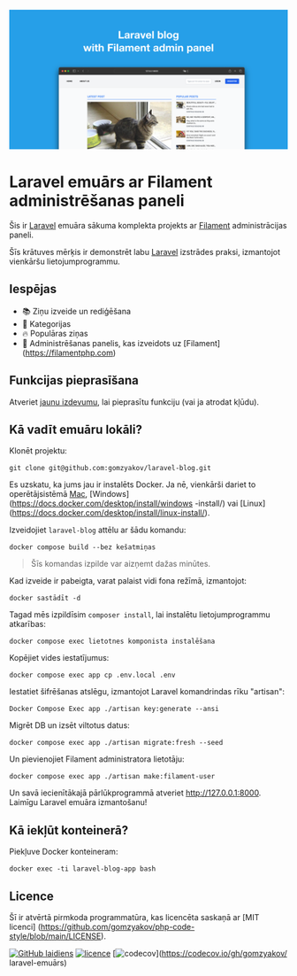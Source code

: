 ![Laravel emuārs ar Filament administrēšanas paneli](../docs/social-preview-en.png)

# Laravel emuārs ar Filament administrēšanas paneli

Šis ir [Laravel](https://laravel.com) emuāra sākuma komplekta projekts ar [Filament](https://filamentphp.com) administrācijas paneli.

Šīs krātuves mērķis ir demonstrēt labu [Laravel](https://laravel.com) izstrādes praksi, izmantojot vienkāršu lietojumprogrammu.

## Iespējas

- 📚 Ziņu izveide un rediģēšana
- 🥑 Kategorijas
- 🔥 Populāras ziņas
- 🎉 Administrēšanas panelis, kas izveidots uz [Filament] (https://filamentphp.com)

## Funkcijas pieprasīšana

Atveriet [jaunu izdevumu](https://github.com/gomzyakov/laravel-blog/issues/new), lai pieprasītu funkciju (vai ja atrodat kļūdu).

## Kā vadīt emuāru lokāli?

Klonēt projektu:

```bah
git clone git@github.com:gomzyakov/laravel-blog.git
```

Es uzskatu, ka jums jau ir instalēts Docker. Ja nē, vienkārši dariet to operētājsistēmā [Mac](https://docs.docker.com/desktop/install/mac-install/), [Windows](https://docs.docker.com/desktop/install/windows -install/) vai [Linux] (https://docs.docker.com/desktop/install/linux-install/).

Izveidojiet `laravel-blog` attēlu ar šādu komandu:

```bah
docker compose build --bez kešatmiņas
```

>Šīs komandas izpilde var aizņemt dažas minūtes.

Kad izveide ir pabeigta, varat palaist vidi fona režīmā, izmantojot:

```bah
docker sastādīt -d
```

Tagad mēs izpildīsim `composer install`, lai instalētu lietojumprogrammu atkarības:

```bah
docker compose exec lietotnes komponista instalēšana
```

Kopējiet vides iestatījumus:

```bah
docker compose exec app cp .env.local .env
```

Iestatiet šifrēšanas atslēgu, izmantojot Laravel komandrindas rīku "artisan":

```bah
Docker Compose Exec app ./artisan key:generate --ansi
```

Migrēt DB un izsēt viltotus datus:

```bah
docker compose exec app ./artisan migrate:fresh --seed
```

Un pievienojiet Filament administratora lietotāju:

```bah
docker compose exec app ./artisan make:filament-user
```

Un savā iecienītākajā pārlūkprogrammā atveriet http://127.0.0.1:8000. Laimīgu Laravel emuāra izmantošanu!

## Kā iekļūt konteinerā?

Piekļuve Docker konteineram:

```bah
docker exec -ti laravel-blog-app bash
```

## Licence

Šī ir atvērtā pirmkoda programmatūra, kas licencēta saskaņā ar [MIT licenci] (https://github.com/gomzyakov/php-code-style/blob/main/LICENSE).


[![GitHub laidiens](https://img.shields.io/github/release/gomzyakov/laravel-blog.svg)](https://github.com/gomzyakov/laravel-blog/releases/latest)
[![licence](https://img.shields.io/badge/License-MIT-green.svg)](https://github.com/gomzyakov/laravel-blog/blob/development/LICENSE)
[![codecov](https://codecov.io/gh/gomzyakov/laravel-blog/branch/main/graph/badge.svg?token=4CYTVMVUYV)](https://codecov.io/gh/gomzyakov/ laravel-emuārs)
